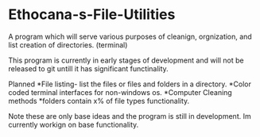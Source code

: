 # Ethocana-s-File-Utilities
A program which will serve various purposes of cleanign, orgnization, and list creation of directories. (terminal)

This program is currently in early stages of development and will not be released to git untill it has significant functinality.

Planned
*File listing- list the files or files and folders in a directory.
*Color coded terminal interfaces for non-windows os.
*Computer Cleaning methods
*folders contain x% of file types functionality. 

Note these are only base ideas and the program is still in development. Im currently workign on base functionality. 

